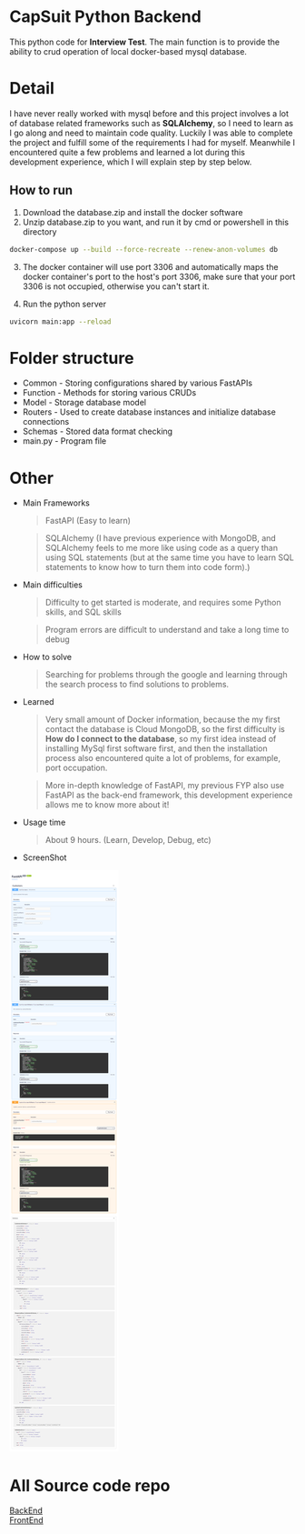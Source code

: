 # CapSuit Python Backend

This python code for **Interview Test**. The main function is to provide the ability to crud operation of local docker-based mysql database.

# Detail

I have never really worked with mysql before and this project involves a lot of database related frameworks such as **SQLAlchemy**, so I need to learn as I go along and need to maintain code quality.
Luckily I was able to complete the project and fulfill some of the requirements I had for myself.
Meanwhile I encountered quite a few problems and learned a lot during this development experience, which I will explain step by step below.

## How to run
1. Download the database.zip and install the docker software
2. Unzip database.zip to you want, and run it by cmd or powershell in this directory
```bash
docker-compose up --build --force-recreate --renew-anon-volumes db
```
3. The docker container will use port 3306 and automatically maps the docker container's port to the host's port 3306, make sure that your port 3306 is not occupied, otherwise you can't start it.

4. Run the python server
```bash
uvicorn main:app --reload
```
# Folder structure
- Common - Storing configurations shared by various FastAPIs
- Function - Methods for storing various CRUDs
- Model - Storage database model
- Routers - Used to create database instances and initialize database connections
- Schemas - Stored data format checking
- main.py - Program file

# Other 
- Main Frameworks
	> FastAPI (Easy to learn)
    
    > SQLAlchemy 
    (I have previous experience with MongoDB, and SQLAlchemy feels to me more like using code as a query than using SQL statements (but at the same time you have to learn SQL statements to know how to turn them into code form).)

- Main difficulties
    > Difficulty to get started is moderate, and requires some Python skills, and SQL skills

    > Program errors are difficult to understand and take a long time to debug

- How to solve
    > Searching for problems through the google and learning through the search process to find solutions to problems.

- Learned
    > Very small amount of Docker information, because the my first contact the database is Cloud MongoDB, so the first difficulty is **How do I connect to the database**, so my first idea instead of installing MySql first software first, and then the installation process also encountered quite a lot of problems, for example, port occupation.
    
    > More in-depth knowledge of FastAPI, my previous FYP also use FastAPI as the back-end framework, this development experience allows me to know more about it!

- Usage time
    > About 9 hours.
    (Learn, Develop, Debug, etc)

- ScreenShot
<img alt="Train loss" src=".\gitImage\1.png" >

# All Source code repo
<a href="https://github.com/kjjkjjzyayufqza/CapSuit_Python_BackEnd">BackEnd</a><br/>
<a href="https://github.com/kjjkjjzyayufqza/CapSuit_NextJs_FrontEnd">FrontEnd</a>